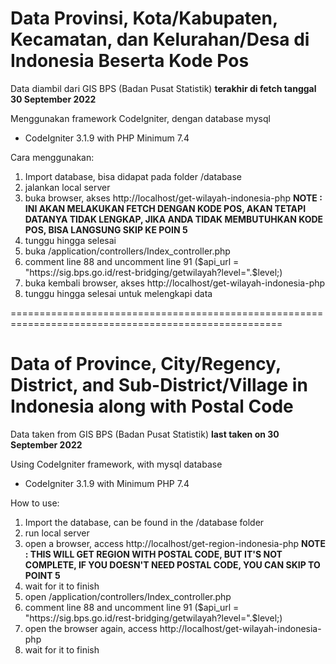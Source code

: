 # Data Provinsi, Kota/Kabupaten, Kecamatan, dan Kelurahan/Desa di Indonesia Beserta Kode Pos
Data diambil dari GIS BPS (Badan Pusat Statistik) **terakhir di fetch tanggal 30 September 2022**

Menggunakan framework CodeIgniter, dengan database mysql

- CodeIgniter 3.1.9 with PHP Minimum 7.4

Cara menggunakan:
1. Import database, bisa didapat pada folder /database
2. jalankan local server
3. buka browser, akses http://localhost/get-wilayah-indonesia-php **NOTE : INI AKAN MELAKUKAN FETCH DENGAN KODE POS, AKAN TETAPI DATANYA TIDAK LENGKAP, JIKA ANDA TIDAK MEMBUTUHKAN KODE POS, BISA LANGSUNG SKIP KE POIN 5**
4. tunggu hingga selesai
5. buka /application/controllers/Index_controller.php
6. comment line 88 and uncomment line 91 ($api_url = "https://sig.bps.go.id/rest-bridging/getwilayah?level=".$level;)
7. buka kembali browser, akses http://localhost/get-wilayah-indonesia-php
8. tunggu hingga selesai untuk melengkapi data

=====================================================================================================
# Data of Province, City/Regency, District, and Sub-District/Village in Indonesia along with Postal Code
Data taken from GIS BPS (Badan Pusat Statistik) **last taken on 30 September 2022**

Using CodeIgniter framework, with mysql database

- CodeIgniter 3.1.9 with Minimum PHP 7.4

How to use:
1. Import the database, can be found in the /database folder
2. run local server
3. open a browser, access http://localhost/get-region-indonesia-php **NOTE : THIS WILL GET REGION WITH POSTAL CODE, BUT IT'S NOT COMPLETE, IF YOU DOESN'T NEED POSTAL CODE, YOU CAN SKIP TO POINT 5**
4. wait for it to finish
5. open /application/controllers/Index_controller.php
6. comment line 88 and uncomment line 91 ($api_url = "https://sig.bps.go.id/rest-bridging/getwilayah?level=".$level;)
7. open the browser again, access http://localhost/get-wilayah-indonesia-php
8. wait for it to finish